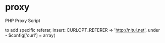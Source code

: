 # proxy
PHP Proxy Script

to add specific referar, insert: CURLOPT_REFERER => 'http://nitul.net',
under - $config['curl'] = array(
